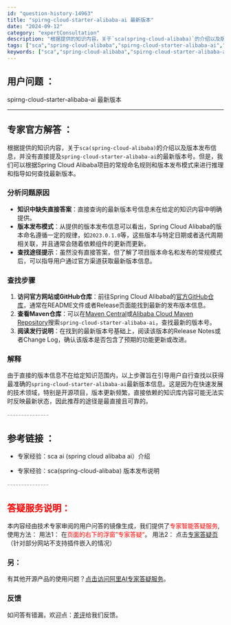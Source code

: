 ```yaml
---
id: "question-history-14963"
title: "spirng-cloud-starter-alibaba-ai 最新版本"
date: "2024-09-12"
category: "expertConsultation"
description: "根据提供的知识内容，关于`sca(spring-cloud-alibaba)`的介绍以及版本发布信息，并没有直接提及`spring-cloud-starter-alibaba-ai`的最新版本号。但是，我们可以根据Spring Cloud Alibaba项目的常规命名规则和版本发布模式来进行推理和指"
tags: ["sca","spring-cloud-alibaba","spirng-cloud-starter-alibaba-ai","最新","版本"]
keywords: ["sca","spring-cloud-alibaba","spirng-cloud-starter-alibaba-ai","最新","版本"]
---
```


## 用户问题 ： 
 spirng-cloud-starter-alibaba-ai 最新版本  

---------------
## 专家官方解答 ：

根据提供的知识内容，关于`sca(spring-cloud-alibaba)`的介绍以及版本发布信息，并没有直接提及`spring-cloud-starter-alibaba-ai`的最新版本号。但是，我们可以根据Spring Cloud Alibaba项目的常规命名规则和版本发布模式来进行推理和指导如何查找最新版本。

### 分析问题原因
- **知识中缺失直接答案**：直接查询的最新版本号信息未在给定的知识内容中明确提供。
- **版本发布模式**：从提供的版本发布信息可以看出，Spring Cloud Alibaba的版本命名遵循一定的规律，如`2023.0.1.0`等，这些版本与特定日期或者迭代周期相关联，并且通常会随着依赖组件的更新而更新。
- **查找途径提示**：虽然没有直接答案，但了解了项目版本命名和发布的常规模式后，可以指导用户通过官方渠道获取最新版本信息。

### 查找步骤
1. **访问官方网站或GitHub仓库**：前往Spring Cloud Alibaba的[官方GitHub仓库](https://github.com/alibaba/spring-cloud-alibaba)，通常在README文件或者Release页面能找到最新的发布版本信息。
2. **查看Maven仓库**：可以在[Maven Central](https://search.maven.org/)或[Alibaba Cloud Maven Repository](https://mvnrepository.com/artifact/com.alibaba.cloud)搜索`spring-cloud-starter-alibaba-ai`，查找最新的版本号。
3. **阅读发行说明**：在找到的最新版本号基础上，阅读该版本的Release Notes或者Change Log，确认该版本是否包含了预期的功能更新或改进。

### 解释
由于直接的版本信息不在给定知识范围内，以上步骤旨在引导用户自行查找以获得最准确的`spring-cloud-starter-alibaba-ai`最新版本信息。这是因为在快速发展的技术领域，特别是开源项目，版本更新频繁，直接依赖的知识库内容可能无法实时反映最新状态，因此推荐的途径是最直接且可靠的。


<font color="#949494">---------------</font> 


## 参考链接 ：

* 专家经验：sca ai (spring cloud alibaba ai）介绍 
 
 * 专家经验：sca(spring-cloud-alibaba) 版本发布说明 


 <font color="#949494">---------------</font> 
 


## <font color="#FF0000">答疑服务说明：</font> 

本内容经由技术专家审阅的用户问答的镜像生成，我们提供了<font color="#FF0000">专家智能答疑服务</font>,使用方法：
用法1： 在<font color="#FF0000">页面的右下的浮窗”专家答疑“</font>。
用法2： 点击[专家答疑页](https://answer.opensource.alibaba.com/docs/intro)（针对部分网站不支持插件嵌入的情况）
### 另：


有其他开源产品的使用问题？[点击访问阿里AI专家答疑服务](https://answer.opensource.alibaba.com/docs/intro)。
### 反馈
如问答有错漏，欢迎点：[差评](https://ai.nacos.io/user/feedbackByEnhancerGradePOJOID?enhancerGradePOJOId=17089)给我们反馈。
